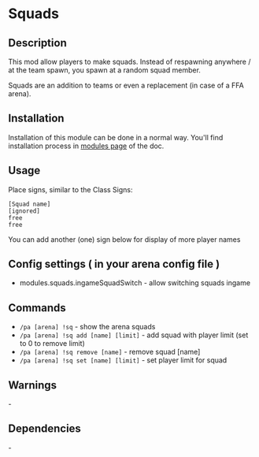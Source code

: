 # Squads

## Description

This mod allow players to make squads. Instead of respawning anywhere / at the team spawn, you spawn at a random squad member.

Squads are an addition to teams or even a replacement (in case of a FFA arena).

## Installation

Installation of this module can be done in a normal way. You'll find installation process in [modules page](../modules.md#installing-modules) of the doc.

## Usage

Place signs, similar to the Class Signs:

```
[Squad name]
[ignored]
free
free
```

You can add another (one) sign below for display of more player names

## Config settings ( in your arena config file )

- modules.squads.ingameSquadSwitch \- allow switching squads ingame

## Commands

- `/pa [arena] !sq` \- show the arena squads
- `/pa [arena] !sq add [name] [limit]` \- add squad with player limit (set to 0 to remove limit)
- `/pa [arena] !sq remove [name]` \- remove squad [name]
- `/pa [arena] !sq set [name] [limit]` \- set player limit for squad

## Warnings

\-

## Dependencies

\-
